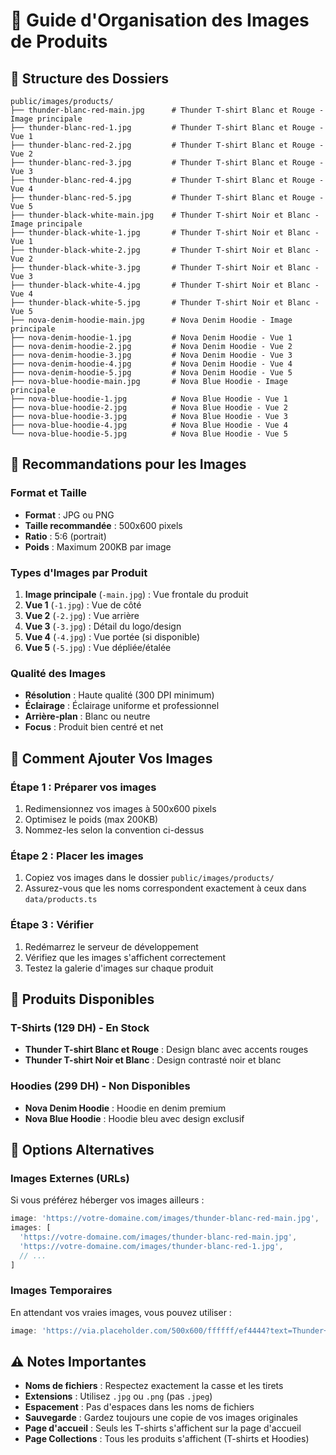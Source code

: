 # 📸 Guide d'Organisation des Images de Produits

## 📁 Structure des Dossiers

```
public/images/products/
├── thunder-blanc-red-main.jpg      # Thunder T-shirt Blanc et Rouge - Image principale
├── thunder-blanc-red-1.jpg         # Thunder T-shirt Blanc et Rouge - Vue 1
├── thunder-blanc-red-2.jpg         # Thunder T-shirt Blanc et Rouge - Vue 2
├── thunder-blanc-red-3.jpg         # Thunder T-shirt Blanc et Rouge - Vue 3
├── thunder-blanc-red-4.jpg         # Thunder T-shirt Blanc et Rouge - Vue 4
├── thunder-blanc-red-5.jpg         # Thunder T-shirt Blanc et Rouge - Vue 5
├── thunder-black-white-main.jpg    # Thunder T-shirt Noir et Blanc - Image principale
├── thunder-black-white-1.jpg       # Thunder T-shirt Noir et Blanc - Vue 1
├── thunder-black-white-2.jpg       # Thunder T-shirt Noir et Blanc - Vue 2
├── thunder-black-white-3.jpg       # Thunder T-shirt Noir et Blanc - Vue 3
├── thunder-black-white-4.jpg       # Thunder T-shirt Noir et Blanc - Vue 4
├── thunder-black-white-5.jpg       # Thunder T-shirt Noir et Blanc - Vue 5
├── nova-denim-hoodie-main.jpg      # Nova Denim Hoodie - Image principale
├── nova-denim-hoodie-1.jpg         # Nova Denim Hoodie - Vue 1
├── nova-denim-hoodie-2.jpg         # Nova Denim Hoodie - Vue 2
├── nova-denim-hoodie-3.jpg         # Nova Denim Hoodie - Vue 3
├── nova-denim-hoodie-4.jpg         # Nova Denim Hoodie - Vue 4
├── nova-denim-hoodie-5.jpg         # Nova Denim Hoodie - Vue 5
├── nova-blue-hoodie-main.jpg       # Nova Blue Hoodie - Image principale
├── nova-blue-hoodie-1.jpg          # Nova Blue Hoodie - Vue 1
├── nova-blue-hoodie-2.jpg          # Nova Blue Hoodie - Vue 2
├── nova-blue-hoodie-3.jpg          # Nova Blue Hoodie - Vue 3
├── nova-blue-hoodie-4.jpg          # Nova Blue Hoodie - Vue 4
└── nova-blue-hoodie-5.jpg          # Nova Blue Hoodie - Vue 5
```

## 🎯 Recommandations pour les Images

### **Format et Taille**
- **Format** : JPG ou PNG
- **Taille recommandée** : 500x600 pixels
- **Ratio** : 5:6 (portrait)
- **Poids** : Maximum 200KB par image

### **Types d'Images par Produit**
1. **Image principale** (`-main.jpg`) : Vue frontale du produit
2. **Vue 1** (`-1.jpg`) : Vue de côté
3. **Vue 2** (`-2.jpg`) : Vue arrière
4. **Vue 3** (`-3.jpg`) : Détail du logo/design
5. **Vue 4** (`-4.jpg`) : Vue portée (si disponible)
6. **Vue 5** (`-5.jpg`) : Vue dépliée/étalée

### **Qualité des Images**
- **Résolution** : Haute qualité (300 DPI minimum)
- **Éclairage** : Éclairage uniforme et professionnel
- **Arrière-plan** : Blanc ou neutre
- **Focus** : Produit bien centré et net

## 📝 Comment Ajouter Vos Images

### **Étape 1 : Préparer vos images**
1. Redimensionnez vos images à 500x600 pixels
2. Optimisez le poids (max 200KB)
3. Nommez-les selon la convention ci-dessus

### **Étape 2 : Placer les images**
1. Copiez vos images dans le dossier `public/images/products/`
2. Assurez-vous que les noms correspondent exactement à ceux dans `data/products.ts`

### **Étape 3 : Vérifier**
1. Redémarrez le serveur de développement
2. Vérifiez que les images s'affichent correctement
3. Testez la galerie d'images sur chaque produit

## 🎨 Produits Disponibles

### **T-Shirts (129 DH) - En Stock**
- **Thunder T-shirt Blanc et Rouge** : Design blanc avec accents rouges
- **Thunder T-shirt Noir et Blanc** : Design contrasté noir et blanc

### **Hoodies (299 DH) - Non Disponibles**
- **Nova Denim Hoodie** : Hoodie en denim premium
- **Nova Blue Hoodie** : Hoodie bleu avec design exclusif

## 🔧 Options Alternatives

### **Images Externes (URLs)**
Si vous préférez héberger vos images ailleurs :
```typescript
image: 'https://votre-domaine.com/images/thunder-blanc-red-main.jpg',
images: [
  'https://votre-domaine.com/images/thunder-blanc-red-main.jpg',
  'https://votre-domaine.com/images/thunder-blanc-red-1.jpg',
  // ...
]
```

### **Images Temporaires**
En attendant vos vraies images, vous pouvez utiliser :
```typescript
image: 'https://via.placeholder.com/500x600/ffffff/ef4444?text=Thunder+Blanc+Red',
```

## ⚠️ Notes Importantes

- **Noms de fichiers** : Respectez exactement la casse et les tirets
- **Extensions** : Utilisez `.jpg` ou `.png` (pas `.jpeg`)
- **Espacement** : Pas d'espaces dans les noms de fichiers
- **Sauvegarde** : Gardez toujours une copie de vos images originales
- **Page d'accueil** : Seuls les T-shirts s'affichent sur la page d'accueil
- **Page Collections** : Tous les produits s'affichent (T-shirts et Hoodies) 